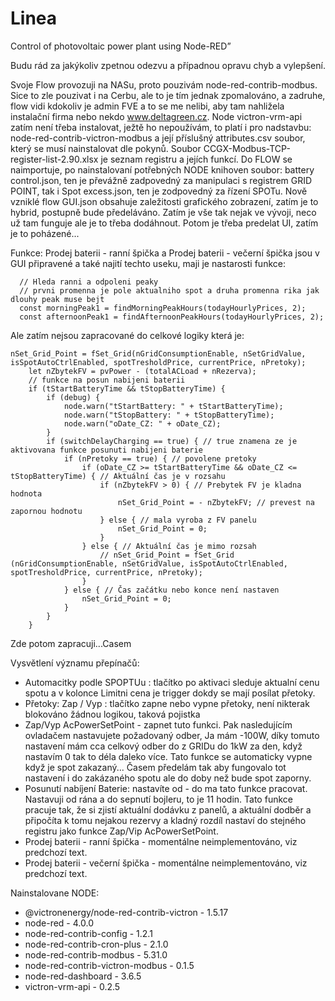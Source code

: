 # Linea
Control of photovoltaic power plant using Node-RED”


Budu rád za jakýkoliv zpetnou odezvu a případnou opravu chyb a vylepšení.

Svoje Flow provozuji na NASu, proto pouzivám node-red-contrib-modbus.
Sice to zle pouzivat i na Cerbu, ale to je tím jednak zpomalováno, a zadruhe, flow vidi kdokoliv je admin FVE a to se me nelibi, aby tam 
nahližela instalační firma nebo nekdo www.deltagreen.cz.
Node victron-vrm-api zatím není třeba instalovat, ježtě ho nepoužívám, to platí i pro nadstavbu: node-red-contrib-victron-modbus a její příslušný 
attributes.csv soubor, který se musí nainstalovat dle pokynů. 
Soubor CCGX-Modbus-TCP-register-list-2.90.xlsx je seznam registru a jejích funkcí.
Do FLOW se naimportuje, po nainstalovaní potřebných NODE knihoven soubor: battery control.json, ten je převážně zadpovedný za manipulaci s
registrem GRID POINT, tak i Spot excess.json, ten je zodpovedný za řízení SPOTu. 
Nově vzniklé flow GUI.json obsahuje zaležitosti grafického zobrazení, zatím je to hybrid, postupně bude předeláváno.
Zatím je vše tak nejak ve vývoji, neco už tam funguje ale je to třeba dodáhnout. Potom je třeba predelat UI, zatím je to poházené...

Funkce: Prodej baterii - ranní špička a Prodej baterii - večerní špička jsou v GUI připravené a také najití techto useku,
maji je nastarosti funkce:

```
  // Hleda ranni a odpoleni peaky
  // prvni promenna je pole aktualniho spot a druha promenna rika jak dlouhy peak muse bejt
  const morningPeak1 = findMorningPeakHours(todayHourlyPrices, 2);
  const afternoonPeak1 = findAfternoonPeakHours(todayHourlyPrices, 2);
```
Ale zatím nejsou zapracované do celkové logiky která je:

```
nSet_Grid_Point = fSet_Grid(nGridConsumptionEnable, nSetGridValue, isSpotAutoCtrlEnabled, spotTresholdPrice, currentPrice, nPretoky);    
    let nZbytekFV = pvPower - (totalACLoad + nRezerva);
    // funkce na posun nabijeni baterii
    if (tStartBatteryTime && tStopBatteryTime) {
        if (debug) {
            node.warn("tStartBattery: " + tStartBatteryTime);
            node.warn("tStopBattery: " + tStopBatteryTime);
            node.warn("oDate_CZ: " + oDate_CZ);
        }
        if (switchDelayCharging == true) { // true znamena ze je aktivovana funkce posunuti nabijeni baterie
            if (nPretoky == true) { // povolene pretoky
                if (oDate_CZ >= tStartBatteryTime && oDate_CZ <= tStopBatteryTime) { // Aktuální čas je v rozsahu
                    if (nZbytekFV > 0) { // Prebytek FV je kladna hodnota
                        nSet_Grid_Point = - nZbytekFV; // prevest na zapornou hodnotu
                    } else { // mala vyroba z FV panelu
                        nSet_Grid_Point = 0;
                    }
                } else { // Aktuální čas je mimo rozsah
                    // nSet_Grid_Point = fSet_Grid (nGridConsumptionEnable, nSetGridValue, isSpotAutoCtrlEnabled, spotTresholdPrice, currentPrice, nPretoky);    
                }
            } else { // Čas začátku nebo konce není nastaven
                nSet_Grid_Point = 0;
            }
        }
    }
```

Zde potom zapracuji...Casem

Vysvětlení významu přepínačů:

- Automacitky podle SPOPTUu : tlačítko po aktivaci sleduje aktualní cenu spotu a v kolonce Limitni cena je trigger dokdy se mají posílat přetoky.
- Přetoky: Zap / Vyp : tlačítko zapne nebo vypne přetoky, není nikterak blokováno žádnou logikou, taková pojistka
- Zap/Vyp AcPowerSetPoint - zapnet tuto funkci. Pak nasledujícím ovladačem nastavujete požadovaný odber, Ja mám -100W, díky tomuto nastavení mám cca celkový odber do z GRIDu do 1kW za den, 
			    když nastavím 0 tak to déla daleko více. Tato funkce se automaticky vypne když je spot zakazaný... Časem předelám tak aby fungovalo tot nastavení 
			    i do zakázaného spotu ale do doby než bude spot zaporny.
- Posunutí nabíjení Baterie: nastavíte od - do ma tato funkce pracovat. Nastavuji od rána a do sepnutí bojleru, to je 11 hodin. Tato funkce pracuje tak, že si zjistí aktuální dodávku
			     z panelů, a aktuální dodběr a připočíta k tomu nejakou rezervy a kladný rozdíl nastaví do stejného registru jako funkce Zap/Vip AcPowerSetPoint.
- Prodej baterii - ranní špička - momentálne neimplementováno, viz predchozí text.
- Prodej baterii - večerní špička - momentálne neimplementováno, viz predchozí text.
				

Nainstalovane NODE:

- @victronenergy/node-red-contrib-victron - 1.5.17
- node-red - 4.0.0
- node-red-contrib-config - 1.2.1
- node-red-contrib-cron-plus - 2.1.0
- node-red-contrib-modbus - 5.31.0
- node-red-contrib-victron-modbus - 0.1.5
- node-red-dashboard - 3.6.5
- victron-vrm-api - 0.2.5


